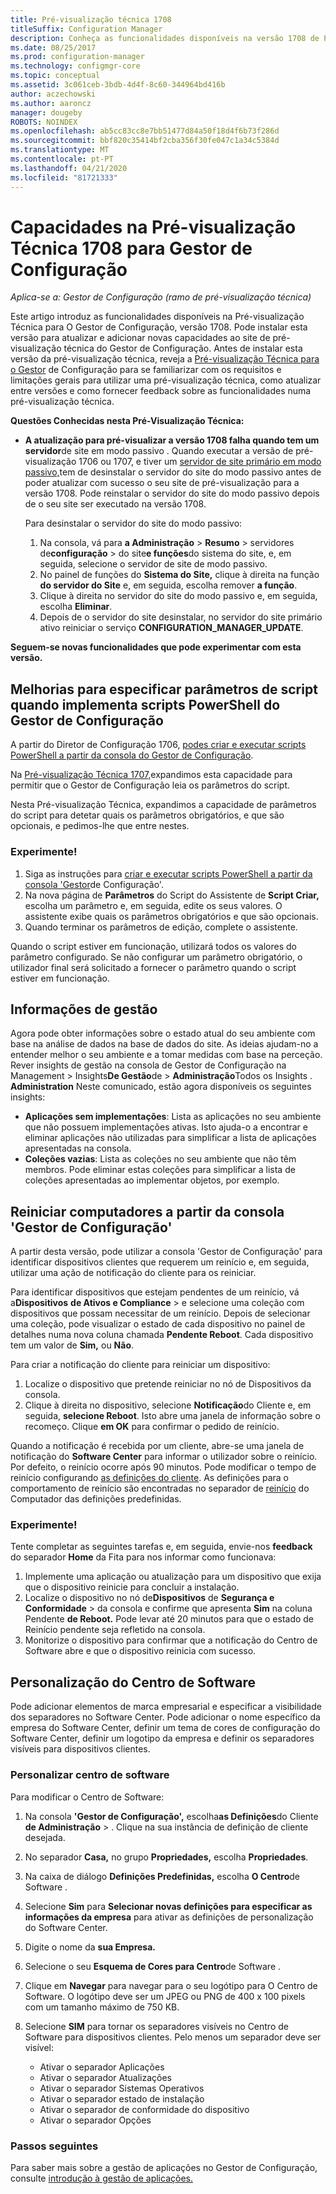 ```yaml
---
title: Pré-visualização técnica 1708
titleSuffix: Configuration Manager
description: Conheça as funcionalidades disponíveis na versão 1708 de Pré-visualização Técnica para O Gestor de Configuração.
ms.date: 08/25/2017
ms.prod: configuration-manager
ms.technology: configmgr-core
ms.topic: conceptual
ms.assetid: 3c061ceb-3bdb-4d4f-8c60-344964bd416b
author: aczechowski
ms.author: aaroncz
manager: dougeby
ROBOTS: NOINDEX
ms.openlocfilehash: ab5cc83cc8e7bb51477d84a50f18d4f6b73f286d
ms.sourcegitcommit: bbf820c35414bf2cba356f30fe047c1a34c5384d
ms.translationtype: MT
ms.contentlocale: pt-PT
ms.lasthandoff: 04/21/2020
ms.locfileid: "81721333"
---
```

# <a name="capabilities-in-technical-preview-1708-for-configuration-manager"></a>Capacidades na Pré-visualização Técnica 1708 para Gestor de Configuração

*Aplica-se a: Gestor de Configuração (ramo de pré-visualização técnica)*

Este artigo introduz as funcionalidades disponíveis na Pré-visualização Técnica para O Gestor de Configuração, versão 1708. Pode instalar esta versão para atualizar e adicionar novas capacidades ao site de pré-visualização técnica do Gestor de Configuração. Antes de instalar esta versão da pré-visualização técnica, reveja a [Pré-visualização Técnica para o Gestor](../../core/get-started/technical-preview.md) de Configuração para se familiarizar com os requisitos e limitações gerais para utilizar uma pré-visualização técnica, como atualizar entre versões e como fornecer feedback sobre as funcionalidades numa pré-visualização técnica.     


<!--  Known Issues Template   
**Known Issues in this Technical Preview:**
-   **Issue Name**. Details
    Workaround details.
-->
**Questões Conhecidas nesta Pré-Visualização Técnica:**
- **A atualização para pré-visualizar a versão 1708 falha quando tem um servidor**de site em modo passivo . Quando executar a versão de pré-visualização 1706 ou 1707, e tiver um [servidor de site primário em modo passivo,](capabilities-in-technical-preview-1706.md#site-server-role-high-availability)tem de desinstalar o servidor do site do modo passivo antes de poder atualizar com sucesso o seu site de pré-visualização para a versão 1708. Pode reinstalar o servidor do site do modo passivo depois de o seu site ser executado na versão 1708.

  Para desinstalar o servidor do site do modo passivo:
  1. Na consola, vá para **a Administração** > **Resumo** > servidores de**configuração** > do site**e funções**do sistema do site, e, em seguida, selecione o servidor de site de modo passivo.
  2. No painel de funções do **Sistema do Site,** clique à direita na função **do servidor do Site** e, em seguida, escolha remover **a função**.
  3. Clique à direita no servidor do site do modo passivo e, em seguida, escolha **Eliminar**.
  4. Depois de o servidor do site desinstalar, no servidor do site primário ativo reiniciar o serviço **CONFIGURATION_MANAGER_UPDATE**.




**Seguem-se novas funcionalidades que pode experimentar com esta versão.**  

<!--  Rough Section Template
##  FEATURE

### Procedure 1
### Try it out!  
 Try to complete the following tasks and then send us **Feedback** from the **Home** tab of the Ribbon to let us know how it worked:
 -  Task 1
 -  Task 2              
-->

## <a name="improvements-for-specifying-script-parameters-when-you-deploy-powershell-scripts-from-configuration-manager"></a>Melhorias para especificar parâmetros de script quando implementa scripts PowerShell do Gestor de Configuração
<!-- 1236459 -->

A partir do Diretor de Configuração 1706, [podes criar e executar scripts PowerShell a partir da consola do Gestor de Configuração](../../apps/deploy-use/create-deploy-scripts.md).

Na [Pré-visualização Técnica 1707,](capabilities-in-technical-preview-1707.md#add-parameters-when-you-deploy-powershell-scripts-from-configuration-manager)expandimos esta capacidade para permitir que o Gestor de Configuração leia os parâmetros do script.

Nesta Pré-visualização Técnica, expandimos a capacidade de parâmetros do script para detetar quais os parâmetros obrigatórios, e que são opcionais, e pedimos-lhe que entre nestes.

### <a name="try-it-out"></a>Experimente!

1. Siga as instruções para [criar e executar scripts PowerShell a partir da consola 'Gestor](../../apps/deploy-use/create-deploy-scripts.md)de Configuração'.
2. Na nova página de **Parâmetros** do Script do Assistente de **Script Criar,** escolha um parâmetro e, em seguida, edite os seus valores.
O assistente exibe quais os parâmetros obrigatórios e que são opcionais.
4. Quando terminar os parâmetros de edição, complete o assistente.

Quando o script estiver em funcionação, utilizará todos os valores do parâmetro configurado. Se não configurar um parâmetro obrigatório, o utilizador final será solicitado a fornecer o parâmetro quando o script estiver em funcionação.

## <a name="management-insights"></a>Informações de gestão
<!-- 1353967 -->
Agora pode obter informações sobre o estado atual do seu ambiente com base na análise de dados na base de dados do site. As ideias ajudam-no a entender melhor o seu ambiente e a tomar medidas com base na perceção. Rever insights de gestão na consola de Gestor de Configuração na Management > Insights**De Gestão**de > **Administração**Todos os Insights . **Administration** Neste comunicado, estão agora disponíveis os seguintes insights:

- **Aplicações sem implementações**: Lista as aplicações no seu ambiente que não possuem implementações ativas. Isto ajuda-o a encontrar e eliminar aplicações não utilizadas para simplificar a lista de aplicações apresentadas na consola.
- **Coleções vazias**: Lista as coleções no seu ambiente que não têm membros. Pode eliminar estas coleções para simplificar a lista de coleções apresentadas ao implementar objetos, por exemplo.


## <a name="restart-computers-from-the-configuration-manager-console"></a>Reiniciar computadores a partir da consola 'Gestor de Configuração'   
<!-- 1356283 -->
A partir desta versão, pode utilizar a consola 'Gestor de Configuração' para identificar dispositivos clientes que requerem um reinício e, em seguida, utilizar uma ação de notificação do cliente para os reiniciar.

Para identificar dispositivos que estejam pendentes de um reinício, vá a**Dispositivos** **de Ativos e Compliance** > e selecione uma coleção com dispositivos que possam necessitar de um reinício. Depois de selecionar uma coleção, pode visualizar o estado de cada dispositivo no painel de detalhes numa nova coluna chamada **Pendente Reboot**. Cada dispositivo tem um valor de **Sim,** ou **Não**.

Para criar a notificação do cliente para reiniciar um dispositivo:
1. Localize o dispositivo que pretende reiniciar no nó de Dispositivos da consola.
2. Clique à direita no dispositivo, selecione **Notificação**do Cliente e, em seguida, **selecione Reboot**. Isto abre uma janela de informação sobre o recomeço. Clique **em OK** para confirmar o pedido de reinício.

Quando a notificação é recebida por um cliente, abre-se uma janela de notificação do **Software Center** para informar o utilizador sobre o reinício. Por defeito, o reinício ocorre após 90 minutos. Pode modificar o tempo de reinício configurando [as definições do cliente](../clients/deploy/configure-client-settings.md). As definições para o comportamento de reinício são encontradas no separador de [reinício](../clients/deploy/about-client-settings.md#computer-restart) do Computador das definições predefinidas.


### <a name="try-it-out"></a>Experimente!
Tente completar as seguintes tarefas e, em seguida, envie-nos **feedback** do separador **Home** da Fita para nos informar como funcionava:
1. Implemente uma aplicação ou atualização para um dispositivo que exija que o dispositivo reinicie para concluir a instalação.
2. Localize o dispositivo no nó de**Dispositivos** de **Segurança e Conformidade** > da consola e confirme que apresenta **Sim** na coluna Pendente **de Reboot.** Pode levar até 20 minutos para que o estado de Reinício pendente seja refletido na consola.
3. Monitorize o dispositivo para confirmar que a notificação do Centro de Software abre e que o dispositivo reinicia com sucesso.


## <a name="software-center-customization"></a>Personalização do Centro de Software
<!-- 1351224 -->
Pode adicionar elementos de marca empresarial e especificar a visibilidade dos separadores no Software Center. Pode adicionar o nome específico da empresa do Software Center, definir um tema de cores de configuração do Software Center, definir um logotipo da empresa e definir os separadores visíveis para dispositivos clientes.

### <a name="customize-software-center"></a>Personalizar centro de software

Para modificar o Centro de Software:

1. Na consola **'Gestor de Configuração',** escolha**as Definições**do Cliente **de Administração** > . Clique na sua instância de definição de cliente desejada.
2. No separador **Casa,** no grupo **Propriedades,** escolha **Propriedades**.
3. Na caixa de diálogo **Definições Predefinidas,** escolha **O Centro**de Software .
4. Selecione **Sim** para **Selecionar novas definições para especificar as informações da empresa** para ativar as definições de personalização do Software Center.
5. Digite o nome da **sua Empresa.**
6. Selecione o seu **Esquema de Cores para Centro**de Software .
7. Clique em **Navegar** para navegar para o seu logótipo para O Centro de Software. O logótipo deve ser um JPEG ou PNG de 400 x 100 pixels com um tamanho máximo de 750 KB.
8. Selecione **SIM** para tornar os separadores visíveis no Centro de Software para dispositivos clientes. Pelo menos um separador deve ser visível:

    -  Ativar o separador Aplicações
    -  Ativar o separador Atualizações
    -  Ativar o separador Sistemas Operativos
    -  Ativar o separador estado de instalação
    -  Ativar o separador de conformidade do dispositivo
    -  Ativar o separador Opções

### <a name="next-steps"></a>Passos seguintes

Para saber mais sobre a gestão de aplicações no Gestor de Configuração, consulte [introdução à gestão de aplicações.](../../apps/understand/introduction-to-application-management.md)
